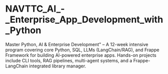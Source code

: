 # NAVTTC_AI_-_Enterprise_App_Development_with_Python
Master Python, AI &amp; Enterprise Development" – A 12-week intensive program covering core Python, SQL, LLMs (LangChain/RAG), and Frappe Framework for building AI-powered enterprise apps.  Hands-on projects include CLI tools, RAG pipelines, multi-agent systems, and a Frappe-LangChain integrated library manager.
